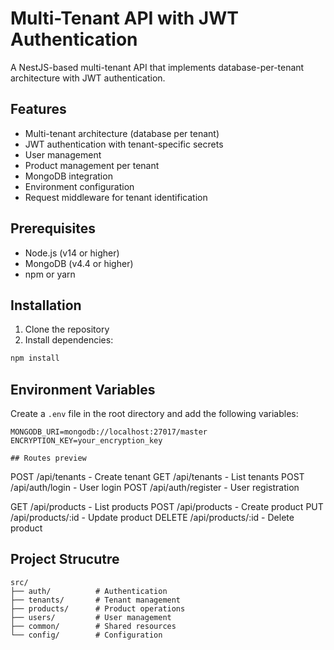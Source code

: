 # Multi-Tenant API with JWT Authentication

A NestJS-based multi-tenant API that implements database-per-tenant architecture with JWT authentication.

## Features

- Multi-tenant architecture (database per tenant)
- JWT authentication with tenant-specific secrets
- User management
- Product management per tenant
- MongoDB integration
- Environment configuration
- Request middleware for tenant identification

## Prerequisites

- Node.js (v14 or higher)
- MongoDB (v4.4 or higher)
- npm or yarn

## Installation

1. Clone the repository
2. Install dependencies:
```bash
npm install
```

## Environment Variables

Create a `.env` file in the root directory and add the following variables:

```env
MONGODB_URI=mongodb://localhost:27017/master
ENCRYPTION_KEY=your_encryption_key

## Routes preview

```
POST   /api/tenants       - Create tenant
GET    /api/tenants      - List tenants
POST   /api/auth/login    - User login
POST   /api/auth/register - User registration

GET    /api/products     - List products
POST   /api/products     - Create product
PUT    /api/products/:id - Update product
DELETE /api/products/:id - Delete product


## Project Strucutre 

```
src/
├── auth/          # Authentication
├── tenants/       # Tenant management
├── products/      # Product operations
├── users/         # User management
├── common/        # Shared resources
└── config/        # Configuration 